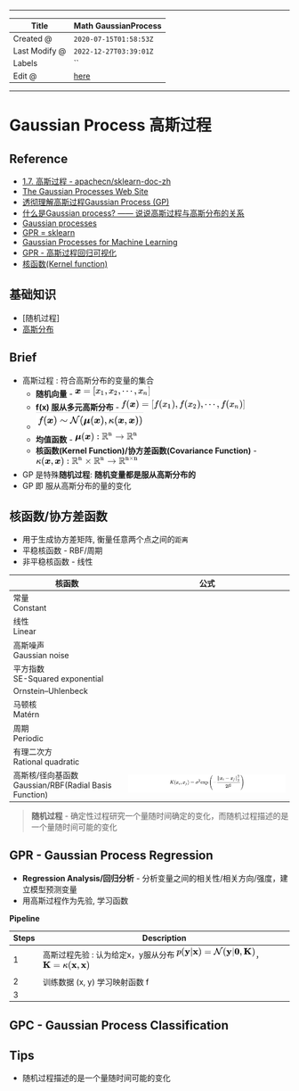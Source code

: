 -----

| Title         | Math GaussianProcess                                  |
| ------------- | ----------------------------------------------------- |
| Created @     | `2020-07-15T01:58:53Z`                                |
| Last Modify @ | `2022-12-27T03:39:01Z`                                |
| Labels        | \`\`                                                  |
| Edit @        | [here](https://github.com/junxnone/aiwiki/issues/216) |

-----

# Gaussian Process 高斯过程

## Reference

  - [1.7. 高斯过程 -
    apachecn/sklearn-doc-zh](https://github.com/apachecn/sklearn-doc-zh/blob/master/docs/master/8.md)
  - [The Gaussian Processes Web Site](http://www.gaussianprocess.org/)
  - [透彻理解高斯过程Gaussian Process
    (GP)](https://blog.csdn.net/paulfeng20171114/article/details/80276061)
  - [什么是Gaussian process? ——
    说说高斯过程与高斯分布的关系](https://zhuanlan.zhihu.com/p/27555501)
  - [Gaussian
    processes](http://krasserm.github.io/2018/03/19/gaussian-processes/)
  - [GPR =
    sklearn](https://scikit-learn.org/stable/modules/generated/sklearn.gaussian_process.GaussianProcessRegressor.html)
  - [Gaussian Processes for Machine
    Learning](http://www.gaussianprocess.org/gpml/chapters/RW.pdf)
  - [GPR -
    高斯过程回归可视化](https://www.jgoertler.com/visual-exploration-gaussian-processes/)
  - [核函数(Kernel
    function)](https://blog.csdn.net/mengjizhiyou/article/details/103437423)

## 基础知识

  - \[随机过程\]
  - [高斯分布](/Gaussian_distribution)

## Brief

  - 高斯过程 : 符合高斯分布的变量的集合
      - **随机向量** -
        ![image](media/497f64435008e588f5381f261e3d1f07d95771c8.png)
      - **f(x) 服从多元高斯分布** -
        ![image](media/673efe5aa15cfb048ddf143575277351481302ca.png)
      - ![image](media/27d2b112dd6ea4844a77e83fab20da564b6c18b5.png)
      - **均值函数** -
        ![image](media/c43aa1ca2a4fb9b26ca57e9f26bbdfb43e32fe37.png)
      - **核函数(Kernel Function)/协方差函数(Covariance Function)** -
        ![image](media/be2c37f4ee742dc57622ece0f16aaf81b337e774.png)
  - GP 是特殊**随机过程**: **随机变量都是服从高斯分布的**
  - GP 即 服从高斯分布的量的变化

## 核函数/协方差函数

  - 用于生成协方差矩阵, 衡量任意两个点之间的`距离`
  - 平稳核函数 - RBF/周期
  - 非平稳核函数 - 线性

| 核函数                                              | 公式                                                           |
| ------------------------------------------------ | ------------------------------------------------------------ |
| 常量<br>Constant                                   |                                                              |
| 线性<br>Linear                                     |                                                              |
| 高斯噪声<br>Gaussian noise                           |                                                              |
| 平方指数<br>SE-Squared exponential                   |                                                              |
| Ornstein–Uhlenbeck                               |                                                              |
| 马顿核<br>Matérn                                    |                                                              |
| 周期<br>Periodic                                   |                                                              |
| 有理二次方<br>Rational quadratic                      |                                                              |
| 高斯核/径向基函数<br>Gaussian/RBF(Radial Basis Function) | ![image](media/590a6eb9ef9b4661fe0738727a6a30342adc05f0.png) |

> **随机过程** - 确定性过程研究一个量随时间确定的变化，而随机过程描述的是一个量随时间可能的变化

## GPR - Gaussian Process Regression

  - **Regression Analysis/回归分析** - 分析变量之间的相关性/相关方向/强度，建立模型预测变量
  - 用高斯过程作为先验, 学习函数

**Pipeline**

| Steps | Description                                                                                                                                    |
| ----- | ---------------------------------------------------------------------------------------------------------------------------------------------- |
| 1     | 高斯过程先验 : 认为给定x，y服从分布 ![image](media/4cc0a6db65462ea6896cd05c95c4e85705b7e1f3.png)，![image](media/3d62a8646872ddd09a9e4fa631eb79537c9af227.png) |
| 2     | 训练数据 (x, y) 学习映射函数 f                                                                                                                           |
| 3     |                                                                                                                                                |

## GPC - Gaussian Process Classification

## Tips

  - 随机过程描述的是一个量随时间可能的变化
